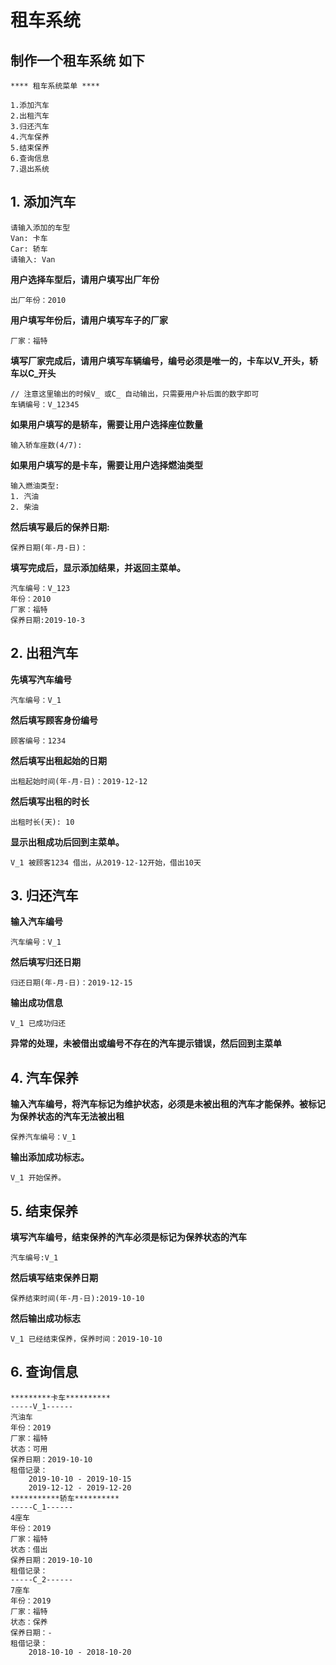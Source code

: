 # 租车系统

## 制作一个租车系统 如下

```
**** 租车系统菜单 ****

1.添加汽车
2.出租汽车
3.归还汽车
4.汽车保养
5.结束保养
6.查询信息
7.退出系统
```

## 1. 添加汽车

```
请输入添加的车型
Van: 卡车
Car: 轿车
请输入: Van
```

**用户选择车型后，请用户填写出厂年份**

   ```
   出厂年份：2010
   ```

**用户填写年份后，请用户填写车子的厂家**

   ```
   厂家：福特
   ```

**填写厂家完成后，请用户填写车辆编号，编号必须是唯一的，卡车以V_开头，轿车以C_开头**

```
// 注意这里输出的时候V_ 或C_ 自动输出，只需要用户补后面的数字即可
车辆编号：V_12345
```

**如果用户填写的是轿车，需要让用户选择座位数量**

```
输入轿车座数(4/7):
```

**如果用户填写的是卡车，需要让用户选择燃油类型**

```
输入燃油类型:
1. 汽油
2. 柴油
```

**然后填写最后的保养日期:**

```
保养日期(年-月-日)：
```

**填写完成后，显示添加结果，并返回主菜单。**

```
汽车编号：V_123
年份：2010
厂家：福特
保养日期:2019-10-3
```

## 2. 出租汽车

**先填写汽车编号**

```
汽车编号：V_1
```

**然后填写顾客身份编号**

```
顾客编号：1234
```

**然后填写出租起始的日期**

```
出租起始时间(年-月-日)：2019-12-12
```

**然后填写出租的时长**

```
出租时长(天): 10
```

**显示出租成功后回到主菜单。**

```
V_1 被顾客1234 借出，从2019-12-12开始，借出10天
```

## 3. 归还汽车

**输入汽车编号**

```
汽车编号：V_1
```

**然后填写归还日期**

```
归还日期(年-月-日)：2019-12-15
```

**输出成功信息**

```
V_1 已成功归还
```

**异常的处理，未被借出或编号不存在的汽车提示错误，然后回到主菜单**

## 4. 汽车保养

**输入汽车编号，将汽车标记为维护状态，必须是未被出租的汽车才能保养。被标记为保养状态的汽车无法被出租**

```
保养汽车编号：V_1
```

**输出添加成功标志。**

```
V_1 开始保养。
```

## 5. 结束保养

**填写汽车编号，结束保养的汽车必须是标记为保养状态的汽车**

```
汽车编号:V_1
```

**然后填写结束保养日期**

```
保养结束时间(年-月-日):2019-10-10
```

**然后输出成功标志**

```
V_1 已经结束保养，保养时间：2019-10-10
```

## 6. 查询信息

```
*********卡车**********
-----V_1------
汽油车
年份：2019
厂家：福特
状态：可用
保养日期：2019-10-10
租借记录：
    2019-10-10 - 2019-10-15
    2019-12-12 - 2019-12-20
***********轿车**********
-----C_1------
4座车
年份：2019
厂家：福特
状态：借出
保养日期：2019-10-10
租借记录：
-----C_2------
7座车
年份：2019
厂家：福特
状态：保养
保养日期：-
租借记录：
    2018-10-10 - 2018-10-20
```

